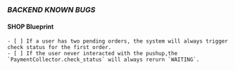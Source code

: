 
### ***BACKEND KNOWN BUGS***

#### SHOP Blueprint
    - [ ] If a user has two pending orders, the system will always trigger check status for the first order.
    - [ ] If the user never interacted with the pushup,the `PaymentCollector.check_status` will always rerurn `WAITING`.
    
